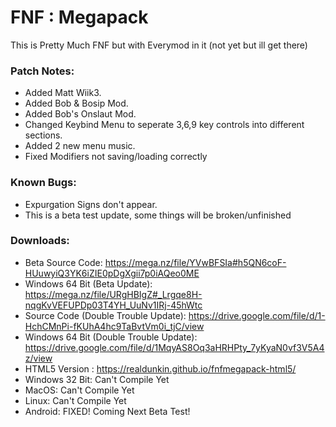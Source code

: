 # FNF : Megapack
This is Pretty Much FNF but with Everymod in it (not yet but ill get there)

### Patch Notes:
- Added Matt Wiik3.
- Added Bob & Bosip Mod.
- Added Bob's Onslaut Mod.
- Changed Keybind Menu to seperate 3,6,9 key controls into different sections.
- Added 2 new menu music.
- Fixed Modifiers not saving/loading correctly

### Known Bugs:
- Expurgation Signs don't appear.
- This is a beta test update, some things will be broken/unfinished 

### Downloads:
- Beta Source Code:
 https://mega.nz/file/YVwBFSIa#h5QN6coF-HUuwyiQ3YK6iZIE0pDgXgii7p0iAQeo0ME
- Windows 64 Bit (Beta Update):
https://mega.nz/file/URgHBIgZ#_Lrgqe8H-nqgKvVEFUPDp03T4YH_UuNv1IRj-45hWtc
- Source Code (Double Trouble Update):
https://drive.google.com/file/d/1-HchCMnPi-fKUhA4hc9TaBvtVm0i_tjC/view
- Windows 64 Bit (Double Trouble Update):
https://drive.google.com/file/d/1MqyAS8Oq3aHRHPty_7yKyaN0vf3V5A4z/view
- HTML5 Version :
https://realdunkin.github.io/fnfmegapack-html5/
- Windows 32 Bit: Can't Compile Yet
- MacOS: Can't Compile Yet
- Linux: Can't Compile Yet
- Android: FIXED! Coming Next Beta Test!
